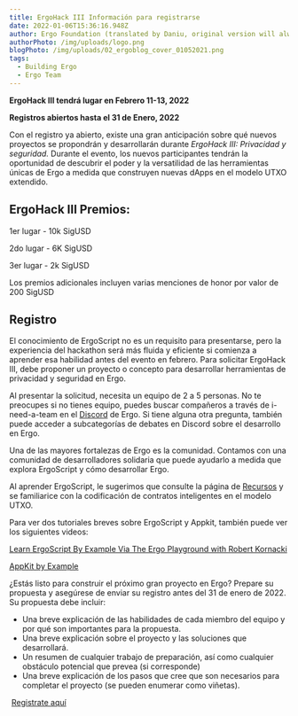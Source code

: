 ```yaml
---
title: ErgoHack III Información para registrarse
date: 2022-01-06T15:36:16.948Z
author: Ergo Foundation (translated by Daniu, original version will always prevail)
authorPhoto: /img/uploads/logo.png
blogPhoto: /img/uploads/02_ergoblog_cover_01052021.png
tags:
  - Building Ergo
  - Ergo Team
---
```

<!--StartFragment-->

**ErgoHack III tendrá lugar en Febrero 11-13, 2022**

**Registros abiertos hasta el 31 de Enero, 2022**



Con el registro ya abierto, existe una gran anticipación sobre qué nuevos proyectos se propondrán y desarrollarán durante *ErgoHack III: Privacidad y seguridad.* Durante el evento, los nuevos participantes tendrán la oportunidad de descubrir el poder y la versatilidad de las herramientas únicas de Ergo a medida que construyen nuevas dApps en el modelo UTXO extendido.


## ErgoHack III Premios:

1er lugar - 10k SigUSD

2do lugar - 6K SigUSD

3er lugar - 2k SigUSD

Los premios adicionales incluyen varias menciones de honor por valor de 200 SigUSD


## Registro



El conocimiento de ErgoScript no es un requisito para presentarse, pero la experiencia del hackathon será más fluida y eficiente si comienza a aprender esa habilidad antes del evento en febrero. Para solicitar ErgoHack III, debe proponer un proyecto o concepto para desarrollar herramientas de privacidad y seguridad en Ergo.



Al presentar la solicitud, necesita un equipo de 2 a 5 personas. No te preocupes si no tienes equipo, puedes buscar compañeros a través de i-need-a-team en el [Discord](https://discord.gg/EqZDrtzm) de Ergo. Si tiene alguna otra pregunta, también puede acceder a subcategorías de debates en Discord sobre el desarrollo en Ergo.

Una de las mayores fortalezas de Ergo es la comunidad. Contamos con una comunidad de desarrolladores solidaria que puede ayudarlo a medida que explora ErgoScript y cómo desarrollar Ergo.



Al aprender ErgoScript, le sugerimos que consulte la página de [Recursos](https://ergohack.io/resources/) y se familiarice con la codificación de contratos inteligentes en el modelo UTXO.


Para ver dos tutoriales breves sobre ErgoScript y Appkit, también puede ver los siguientes videos:


[Learn ErgoScript By Example Via The Ergo Playground with Robert Kornacki](https://www.youtube.com/watch?v=8l2v1asHgyA&t=648s)

[AppKit by Example](https://www.youtube.com/watch?v=Md5s-XV6-Hs&t=61s)


¿Estás listo para construir el próximo gran proyecto en Ergo? Prepare su propuesta y asegúrese de enviar su registro antes del 31 de enero de 2022. Su propuesta debe incluir:

* Una breve explicación de las habilidades de cada miembro del equipo y por qué son importantes para la propuesta.
* Una breve explicación sobre el proyecto y las soluciones que desarrollará.
* Un resumen de cualquier trabajo de preparación, así como cualquier obstáculo potencial que prevea (si corresponde)
* Una breve explicación de los pasos que cree que son necesarios para completar el proyecto (se pueden enumerar como viñetas).



 [Registrate aquí](https://q9fwzopidh8.typeform.com/to/oVAR4zvy?typeform-source=ergoplatform.org)


<!--EndFragment-->